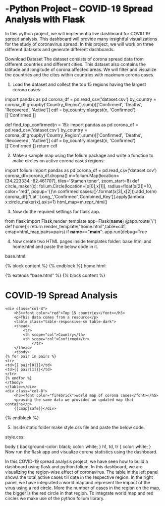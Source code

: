 # -𝐏𝐲𝐭𝐡𝐨𝐧 𝐏𝐫𝐨𝐣𝐞𝐜𝐭 – 𝐂𝐎𝐕𝐈𝐃-𝟏𝟗 𝐒𝐩𝐫𝐞𝐚𝐝 𝐀𝐧𝐚𝐥𝐲𝐬𝐢𝐬 𝐰𝐢𝐭𝐡 𝐅𝐥𝐚𝐬𝐤
In this python project, we will implement a live dashboard for COVID 19 spread analysis. This dashboard will provide many insightful visualizations for the study of coronavirus spread. In this project, we will work on three different datasets and generate different dashboards.

Download Dataset
The dataset consists of corona spread data from different countries and different cities. This dataset also contains the latitude and longitude of corona affected areas. We will filter and visualize the countries and the cites within countries with maximum corona cases.

1. Load the dataset and collect the top 15 regions having the largest corona cases:

import pandas as pd
corona_df = pd.read_csv('dataset.csv')
by_country = corona_df.groupby('Country_Region').sum()[['Confirmed', 'Deaths', 'Recovered', 'Active']]
cdf = by_country.nlargest(n, 'Confirmed')[['Confirmed']]


def find_top_confirmed(n = 15):
  import pandas as pd
  corona_df = pd.read_csv('dataset.csv')
  by_country = corona_df.groupby('Country_Region').sum()[['Confirmed', 'Deaths', 'Recovered', 'Active']]
  cdf = by_country.nlargest(n, 'Confirmed')[['Confirmed']]
  return cdf
  
  
  2. Make a sample map using the folium package and write a function to make circles on active corona cases regions:

import folium
import pandas as pd
corona_df = pd.read_csv('dataset.csv')
corona_df=corona_df.dropna()
m=folium.Map(location=[34.223334,-82.461707],
            tiles='Stamen toner',
            zoom_start=8)
def circle_maker(x):
    folium.Circle(location=[x[0],x[1]],
                 radius=float(x[2])*10,
                 color="red",
                 popup='{}\n confirmed cases:{}'.format(x[3],x[2])).add_to(m)
corona_df[['Lat','Long_','Confirmed','Combined_Key']].apply(lambda x:circle_maker(x),axis=1)
html_map=m._repr_html_()


3. Now do the required settings for flask app.

from flask import Flask,render_template
app=Flask(__name__)
@app.route('/')
def home():
    return render_template("home.html",table=cdf, cmap=html_map,pairs=pairs)
if __name__=="__main__":
    app.run(debug=True
    
    
  4. Now create two HTML pages inside templates folder: base.html and home.html and paste the below code in it.

base.html:

<head>
  <link
    rel="stylesheet"
    href="https://stackpath.bootstrapcdn.com/bootstrap/4.5.0/css/bootstrap.min.css"
    integrity="sha384-9aIt2nRpC12Uk9gS9baDl411NQApFmC26EwAOH8WgZl5MYYxFfc+NcPb1dKGj7Sk"
    crossorigin="anonymous"
  />
  <link
    rel="stylesheet"
    type="text/css"
    href="{{ url_for('static',filename='style.css')}}"
  />
</head>
{% block content %} {% endblock %}
home.html:

{% extends "base.html" %} {% block content %}
<div class="container">
    <h1>COVID-19 Spread Analysis</h1>
  <div class="row">
    
    <div class="col-4">
        <h5><font color="red">Top 15 countries</font></h5>
        <p>This data comes from a resource</p>
        <table class="table-responsive-sm table-dark">
        <thead>
            <tr>
            <th scope="col">Country</th>
            <th scope="col">Confirmed</tr>
                </tr>
        </thead>
        <tbody>
    {% for pair in pairs %}
    <tr>
    <td>{{ pair[0]}}</td>
    <td>{{ pair[1]}}</td>
    </tr>
    {% endfor %}
    </tbody>
    </table></div>
    <div class="col-8">
        <h5><font color="firebrick">world map of corona cases</font></h5>
        <p>using the same data we provided an updated map that contains</p>
        {{cmap|safe}}</div>
        
  </div>
</div>
{% endblock %}


5. Inside static folder make style.css file and paste the below code.

style.css:

body {
  background-color: black;
  color: white;
}
h1, td, tr {
    color: white;
}
Now run the flask app and visualize corona statistics using the dashboard.




In this COVID-19 spread analysis project, we have seen how to build a dashboard using flask and python folium. In this dashboard, we are visualizing the region-wise effect of coronavirus. The table in the left panel shows the total active cases till date in the respective region. In the right panel, we have integrated a world map and represent the impact of the virus using a red circle. More the number of cases in the region on the map, the bigger is the red circle in that region. To integrate world map and red circles we make use of the python folium library.
